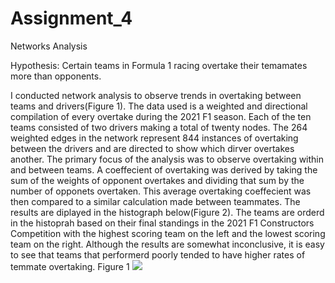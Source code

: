 # Assignment_4
 Networks Analysis

Hypothesis: Certain teams in Formula 1 racing overtake their temamates more than opponents.

I conducted network analysis to observe trends in overtaking between teams and drivers(Figure 1). The data used is a weighted and directional compilation of every overtake during the 2021 F1 season. Each of the ten teams consisted of two drivers making a total of twenty nodes. The 264 weighted edges in the network represent 844 instances of overtaking between the drivers and are directed to show which dirver overtakes another. The primary focus of the analysis was to observe overtaking within and between teams. 
A coeffecient of overtaking was derived by taking the sum of the weights of opponent overtakes and dividing that sum by the number of opponets overtaken. This average overtaking coeffecient was then compared to a similar calculation made between teammates. The results are diplayed in the histograph below(Figure 2). The teams are orderd in the histoprah based on their final standings in the 2021 F1 Constructors Competition with the highest scoring team on the left and the lowest scoring team on the right. Although the results are somewhat inconclusive, it is easy to see that teams that performerd poorly tended to have higher rates of temmate overtaking. 
Figure 1
<img src="C:\Users\14062\Desktop\class\CSCI_444\Assignment_4\f1_final_net.jpg">
